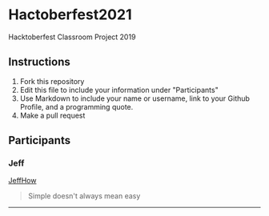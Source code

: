 # Hactoberfest2021
Hacktoberfest Classroom Project 2019

## Instructions
1. Fork this repository
2. Edit this file to include your information under "Participants"
3. Use Markdown to include your name or username, link to your Github Profile, and a programming quote.
4. Make a pull request

## Participants

### Jeff
[JeffHow](https://github.com/jeffhow/)
> Simple doesn't always mean easy
---
